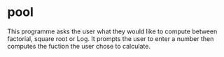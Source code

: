 # pool
This programme asks the user what they would like to compute between factorial, square root or Log.
It prompts the user to enter a number then computes the fuction the user chose  to calculate.
